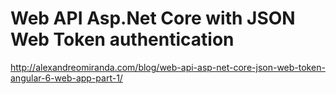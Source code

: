 # Web API Asp.Net Core with JSON Web Token authentication

http://alexandreomiranda.com/blog/web-api-asp-net-core-json-web-token-angular-6-web-app-part-1/

